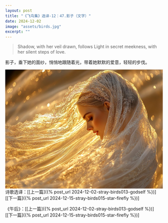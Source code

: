 ```yaml
---
layout: post
title: "《飞鸟集》选译-12：47.影子（文字）"
date: 2024-12-02
image: "assets/birds.jpg"
excerpt: ""
---
```


>Shadow, with her veil drawn, follows Light in secret meekness, with her silent steps of love.

影子，垂下她的面纱，悄悄地跟随着光，带着她默默的爱意，轻轻的步伐。

<img style="float:left" src="/assets/shadow.jpg">

----
诗歌选译：\[[上一篇]({% post_url 2024-12-02-stray-birds013-godself %})\] \[[下一篇]({% post_url 2024-12-15-stray-birds015-star-firefly %})\] 

《午后》：\[[上一篇]({% post_url 2024-12-02-stray-birds013-godself %})\] \[[下一篇]({% post_url 2024-12-15-stray-birds015-star-firefly %})\] 
